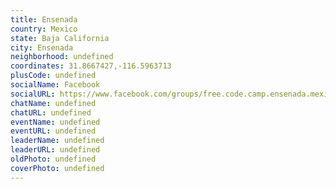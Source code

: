 ```yaml
---
title: Ensenada
country: Mexico
state: Baja California
city: Ensenada
neighborhood: undefined
coordinates: 31.8667427,-116.5963713
plusCode: undefined
socialName: Facebook
socialURL: https://www.facebook.com/groups/free.code.camp.ensenada.mexico/
chatName: undefined
chatURL: undefined
eventName: undefined
eventURL: undefined
leaderName: undefined
leaderURL: undefined
oldPhoto: undefined
coverPhoto: undefined
---
```

